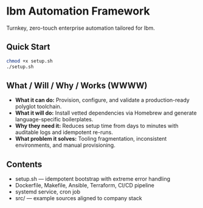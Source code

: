 # Ibm Automation Framework

Turnkey, zero-touch enterprise automation tailored for Ibm.

## Quick Start
```bash
chmod +x setup.sh
./setup.sh
```

## What / Will / Why / Works (WWWW)
- **What it can do:** Provision, configure, and validate a production-ready polyglot toolchain.
- **What it will do:** Install vetted dependencies via Homebrew and generate language-specific boilerplates.
- **Why they need it:** Reduces setup time from days to minutes with auditable logs and idempotent re-runs.
- **What problem it solves:** Tooling fragmentation, inconsistent environments, and manual provisioning.

## Contents
- setup.sh — idempotent bootstrap with extreme error handling
- Dockerfile, Makefile, Ansible, Terraform, CI/CD pipeline
- systemd service, cron job
- src/ — example sources aligned to company stack
